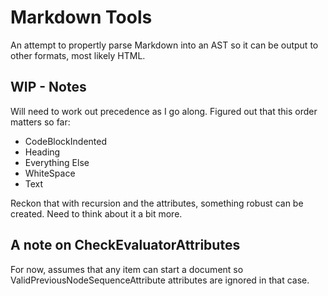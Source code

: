 # Markdown Tools

An attempt to propertly parse Markdown into an AST so it can be output to other formats, most likely HTML.

## WIP - Notes

Will need to work out precedence as I go along. Figured out that this order matters so far:

* CodeBlockIndented
* Heading
* Everything Else
* WhiteSpace
* Text

Reckon that with recursion and the attributes, something robust can be created. Need to think about it a bit more.

## A note on CheckEvaluatorAttributes

For now, assumes that any item can start a document so ValidPreviousNodeSequenceAttribute attributes are ignored in that case.